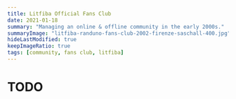 ```yaml
---
title: Litfiba Official Fans Club
date: 2021-01-18
summary: "Managing an online & offline community in the early 2000s."
summaryImage: "litfiba-randuno-fans-club-2002-firenze-saschall-400.jpg"
hideLastModified: true
keepImageRatio: true
tags: [community, fans club, litfiba]
---
```


# TODO